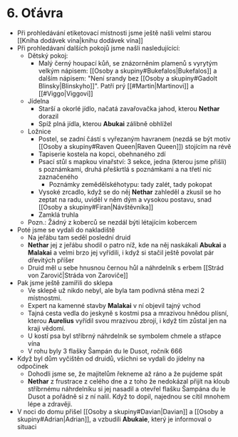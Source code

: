 # 6. Oťávra
- Při prohledávání etiketovací místnosti jsme ještě našli velmi starou [[Kniha dodávek vína|knihu dodávek vína]]
- Při prohledávaní dalších pokojů jsme našli nasledujícící:
	- Dětský pokoj:
		- Malý černý houpací kůň, se znázorněním plamenů s vyrytým velkým nápisem: [[Osoby a skupiny#Bukefalos|Bukefalos]] a dalším nápisem: "Není srandy bez [[Osoby a skupiny#Gadolt Blinsky|Blinskyho]]". Patří prý [[#Martin|Martinovi]] a [[#Viggo|Viggovi]]
	- Jídelna
		- Starší a okorlé jídlo, načatá zavařovačka jahod, kterou **Nethar** dorazil
		- Spíž plná jídla, kterou **Abukai** zálibně obhlížel
	- Ložnice
		- Postel, se zadní částí s vyřezaným havranem (nezdá se být motiv [[Osoby a skupiny#Raven Queen|Raven Queen]]) stojícím na révě
		- Tapiserie kostela na kopci, obehnaného zdí
		- Psací stůl s mapkou vinařství: 3 sekce, jedna (kterou jsme přišli) s poznámkami, druhá přeškrtlá s poznámkami a na třetí nic zaznačeného
			- Poznámky zemědělskéhotypu: tady zalét, tady pokopat
		- Vysoké zrcadlo, když se do něj **Nethar** zahleděl a zkusil se ho zeptat na radu, uviděl v něm dým a vysokou postavu, snad [[Osoby a skupiny#Firan|Návštěvníka]]
		- Zamklá truhla
	- Pozn.: Žádný z koberců se nezdál býti létajícím kobercem
- Poté jsme se vydali do nakladiště
	- Na jeřábu tam seděl poslední druid
	- **Nethar** jej z jeřábu shodil o patro níž, kde na něj naskákali **Abukai** a **Malakai** a velmi brzo jej vyřídili, i když si stačil ještě povolat pár dřevitých příšer
	- Druid měl u sebe hnusnou černou hůl a náhrdelník s erbem [[Strád von Zarovič|Stráda von Zaroviče]]
- Pak jsme ještě zamířili do sklepa
	- Ve sklepě už nikdo nebyl, ale byla tam podivná stěna mezi 2 místnostmi.
	- Expert na kamenné stavby **Malakai** v ní objevil tajný vchod
	- Tajná cesta vedla do jeskyně s kostmi psa a mrazivou hnědou plísní, kterou **Aurelius** vyřídil svou mrazivou zbrojí, i když tím zůstal jen na kraji vědomí.
	- U kostí psa byl stříbrný náhrdelník se symbolem chmele a střapce vína
	- V rohu byly 3 flašky Šampán du le Dusot, ročník 666
- Když byl dům vyčištěn od druidů, všichni se vydali do jídelny na odpočinek
	- Dohodli jsme se, že majitelům řekneme až ráno a že pujdeme spát
	- **Nethar** z frustrace z celého dne a z toho že nedokázal přijít na kloub stříbrnému náhrdelníku si jej nasadil a otevřel flašku Šampána du le Dusot a pořádně si z ní nalil. Když to dopil, najednou se cítil mnohem lépe a zdravěji.
- V noci do domu přišel [[Osoby a skupiny#Davian|Davian]] a [[Osoby a skupiny#Adrian|Adrian]], a vzbudili **Abukaie**, který je informoval o situaci